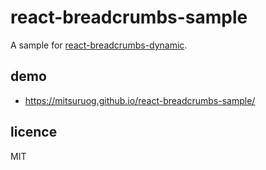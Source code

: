 # react-breadcrumbs-sample

A sample for [react\-breadcrumbs\-dynamic](https://github.com/oklas/react-breadcrumbs-dynamic).

## demo

- https://mitsuruog.github.io/react-breadcrumbs-sample/

## licence

MIT
